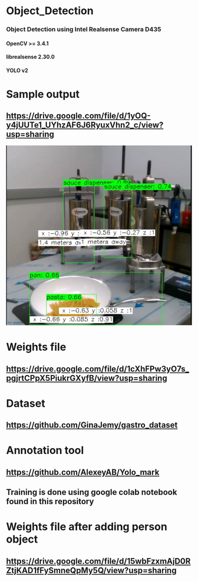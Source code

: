 # Object_Detection
### Object Detection using Intel Realsense Camera D435
#### OpenCV >= 3.4.1
#### librealsense 2.30.0
#### YOLO v2
# Sample output
## https://drive.google.com/file/d/1yOQ-y4jUUTe1_UYhzAF6J6RyuxVhn2_c/view?usp=sharing
![Sample output](https://github.com/GinaJemy/object_detection/blob/yolo_dev/output/sample.png)
# Weights file
## https://drive.google.com/file/d/1cXhFPw3yO7s_pgjrtCPpX5PiukrGXyfB/view?usp=sharing
# Dataset
## https://github.com/GinaJemy/gastro_dataset
# Annotation tool
## https://github.com/AlexeyAB/Yolo_mark
## Training is done using google colab notebook found in this repository
# Weights file after adding person object
## https://drive.google.com/file/d/15wbFzxmAjD0RZtjKAD1fFySmneQpMy5Q/view?usp=sharing
